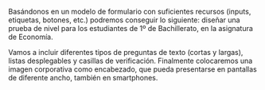 Basándonos en un modelo de formulario con suficientes recursos (inputs, etiquetas, botones, etc.) podremos conseguir lo siguiente:
diseñar una prueba de nivel para los estudiantes de 1º de Bachillerato, en la asignatura de Economía.

Vamos a incluir diferentes tipos de preguntas de texto (cortas y largas), listas desplegables y casillas de verificación.
Finalmente colocaremos una imagen corporativa como encabezado, que pueda presentarse en pantallas de diferente ancho, también en smartphones.
